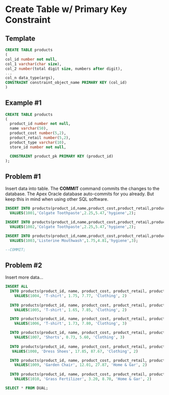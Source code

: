 # Create Table w/ Primary Key Constraint 

## Template
```sql
CREATE TABLE products
(
col_id number not null,
col_1 varchar(char size),
col_2 number(total digit size, numbers after digit),
...
col_n data_type(args),
CONSTRAINT constraint_object_name PRIMARY KEY (col_id)
)

```

## Example #1
```sql
CREATE TABLE products
(
  product_id number not null,
  name varchar(50),
  product_cost number(5,2),
  product_retail number(5,2),
  product_type varchar(10),
  store_id number not null,

  CONSTRAINT product_pk PRIMARY KEY (product_id)
);
```

## Problem #1
Insert data into table. The __COMMIT__ command commits the changes to the database. The Apex Oracle database auto-commits for you already. But keep this in mind when using other SQL software. 
```sql
INSERT INTO products(product_id,name,product_cost,product_retail,product_type,store_id) 
  VALUES(1001,'Colgate Toothpaste',2.25,5.47,'hygiene',2);

INSERT INTO products(product_id,name,product_cost,product_retail,product_type,store_id) 
  VALUES(1002,'Colgate Toothpaste',2.25,5.47,'hygiene',2);

INSERT INTO products(product_id,name,product_cost,product_retail,product_type,store_id) 
  VALUES(1003,'Listerine Mouthwash',1.75,4.81,'hygiene',3);

--COMMIT; 
```


## Problem #2
Insert more data...
```sql
INSERT ALL
  INTO products(product_id, name, product_cost, product_retail, product_type, store_id)
    VALUES(1004, 'T-shirt', 1.75, 7.77, 'Clothing', 2)
    
  INTO products(product_id, name, product_cost, product_retail, product_type, store_id)
    VALUES(1005, 'T-shirt', 1.65, 7.85, 'Clothing', 2)

  INTO products(product_id, name, product_cost, product_retail, product_type, store_id)
    VALUES(1006, 'T-shirt', 1.73, 7.80, 'Clothing', 3)

  INTO products(product_id, name, product_cost, product_retail, product_type, store_id)
    VALUES(1007, 'Shorts', 0.73, 5.60, 'Clothing', 3)
 
  INTO products(product_id, name, product_cost, product_retail, product_type, store_id)
   VALUES(1008, 'Dress Shoes', 17.85, 87.67, 'Clothing', 2)

  INTO products(product_id, name, product_cost, product_retail, product_type, store_id)
    VALUES(1009, 'Garden Chair', 12.01, 27.87, 'Home & Gar', 2)
  
  INTO products(product_id, name, product_cost, product_retail, product_type, store_id)
    VALUES(1010, 'Grass Fertilizer', 3.20, 8.70, 'Home & Gar', 2)

SELECT * FROM DUAL;
```